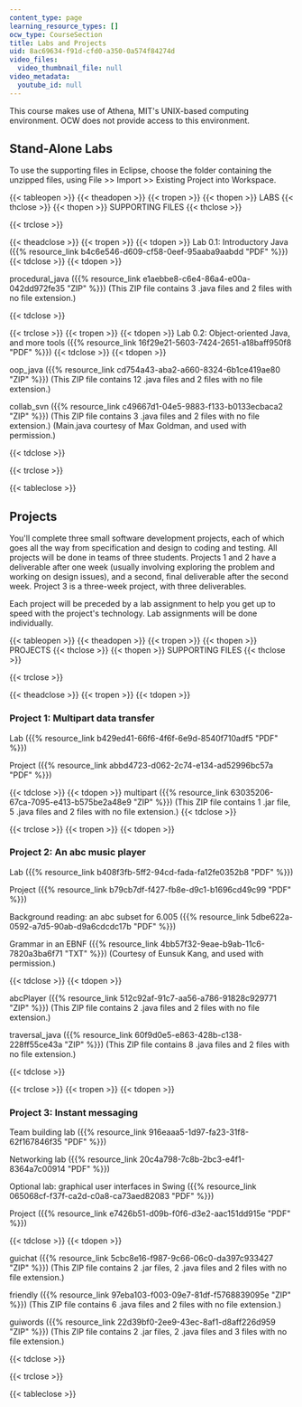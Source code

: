 ```yaml
---
content_type: page
learning_resource_types: []
ocw_type: CourseSection
title: Labs and Projects
uid: 8ac69634-f91d-cfd0-a350-0a574f84274d
video_files:
  video_thumbnail_file: null
video_metadata:
  youtube_id: null
---
```


This course makes use of Athena, MIT's UNIX-based computing environment. OCW does not provide access to this environment.

Stand-Alone Labs
----------------

To use the supporting files in Eclipse, choose the folder containing the unzipped files, using File >> Import >> Existing Project into Workspace.

{{< tableopen >}}
{{< theadopen >}}
{{< tropen >}}
{{< thopen >}}
LABS
{{< thclose >}}
{{< thopen >}}
SUPPORTING FILES
{{< thclose >}}

{{< trclose >}}

{{< theadclose >}}
{{< tropen >}}
{{< tdopen >}}
Lab 0.1: Introductory Java ({{% resource_link b4c6e546-d609-cf58-0eef-95aaba9aabdd "PDF" %}})
{{< tdclose >}}
{{< tdopen >}}


procedural\_java ({{% resource_link e1aebbe8-c6e4-86a4-e00a-042dd972fe35 "ZIP" %}}) (This ZIP file contains 3 .java files and 2 files with no file extension.)


{{< tdclose >}}

{{< trclose >}}
{{< tropen >}}
{{< tdopen >}}
Lab 0.2: Object-oriented Java, and more tools ({{% resource_link 16f29e21-5603-7424-2651-a18baff950f8 "PDF" %}})
{{< tdclose >}}
{{< tdopen >}}


oop\_java ({{% resource_link cd754a43-aba2-a660-8324-6b1ce419ae80 "ZIP" %}}) (This ZIP file contains 12 .java files and 2 files with no file extension.)

collab\_svn ({{% resource_link c49667d1-04e5-9883-f133-b0133ecbaca2 "ZIP" %}}) (This ZIP file contains 3 .java files and 2 files with no file extension.) (Main.java courtesy of Max Goldman, and used with permission.)


{{< tdclose >}}

{{< trclose >}}

{{< tableclose >}}

Projects
--------

You'll complete three small software development projects, each of which goes all the way from specification and design to coding and testing. All projects will be done in teams of three students. Projects 1 and 2 have a deliverable after one week (usually involving exploring the problem and working on design issues), and a second, final deliverable after the second week. Project 3 is a three-week project, with three deliverables.

Each project will be preceded by a lab assignment to help you get up to speed with the project's technology. Lab assignments will be done individually.

{{< tableopen >}}
{{< theadopen >}}
{{< tropen >}}
{{< thopen >}}
PROJECTS
{{< thclose >}}
{{< thopen >}}
SUPPORTING FILES
{{< thclose >}}

{{< trclose >}}

{{< theadclose >}}
{{< tropen >}}
{{< tdopen >}}


### Project 1: Multipart data transfer

Lab ({{% resource_link b429ed41-66f6-4f6f-6e9d-8540f710adf5 "PDF" %}})

Project ({{% resource_link abbd4723-d062-2c74-e134-ad52996bc57a "PDF" %}})


{{< tdclose >}}
{{< tdopen >}}
multipart ({{% resource_link 63035206-67ca-7095-e413-b575be2a48e9 "ZIP" %}}) (This ZIP file contains 1 .jar file, 5 .java files and 2 files with no file extension.)
{{< tdclose >}}

{{< trclose >}}
{{< tropen >}}
{{< tdopen >}}


### Project 2: An abc music player

Lab ({{% resource_link b408f3fb-5ff2-94cd-fada-fa12fe0352b8 "PDF" %}})

Project ({{% resource_link b79cb7df-f427-fb8e-d9c1-b1696cd49c99 "PDF" %}})

Background reading: an abc subset for 6.005 ({{% resource_link 5dbe622a-0592-a7d5-90ab-d9a6cdcdc17b "PDF" %}})

Grammar in an EBNF ({{% resource_link 4bb57f32-9eae-b9ab-11c6-7820a3ba6f71 "TXT" %}}) (Courtesy of Eunsuk Kang, and used with permission.)


{{< tdclose >}}
{{< tdopen >}}


abcPlayer ({{% resource_link 512c92af-91c7-aa56-a786-91828c929771 "ZIP" %}}) (This ZIP file contains 2 .java files and 2 files with no file extension.)

traversal\_java ({{% resource_link 60f9d0e5-e863-428b-c138-228ff55ce43a "ZIP" %}}) (This ZIP file contains 8 .java files and 2 files with no file extension.)


{{< tdclose >}}

{{< trclose >}}
{{< tropen >}}
{{< tdopen >}}


### Project 3: Instant messaging

Team building lab ({{% resource_link 916eaaa5-1d97-fa23-31f8-62f167846f35 "PDF" %}})

Networking lab ({{% resource_link 20c4a798-7c8b-2bc3-e4f1-8364a7c00914 "PDF" %}})

Optional lab: graphical user interfaces in Swing ({{% resource_link 065068cf-f37f-ca2d-c0a8-ca73aed82083 "PDF" %}})

Project ({{% resource_link e7426b51-d09b-f0f6-d3e2-aac151dd915e "PDF" %}})


{{< tdclose >}}
{{< tdopen >}}


guichat ({{% resource_link 5cbc8e16-f987-9c66-06c0-da397c933427 "ZIP" %}}) (This ZIP file contains 2 .jar files, 2 .java files and 2 files with no file extension.)

friendly ({{% resource_link 97eba103-f003-09e7-81df-f5768839095e "ZIP" %}}) (This ZIP file contains 6 .java files and 2 files with no file extension.)

guiwords ({{% resource_link 22d39bf0-2ee9-43ec-8af1-d8aff226d959 "ZIP" %}}) (This ZIP file contains 2 .jar files, 2 .java files and 3 files with no file extension.)


{{< tdclose >}}

{{< trclose >}}

{{< tableclose >}}